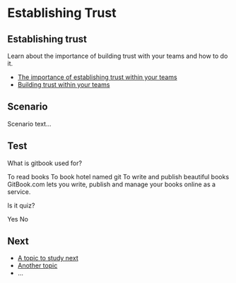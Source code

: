 # Establishing Trust
## Establishing trust

Learn about the importance of building trust with your teams and how to do it.



- [The importance of establishing trust within your teams](en/topics/understand-3-opsec/1-establishing-trust/3-1-learn.md)
- [Building trust within your teams](en/topics/understand-3-opsec/1-establishing-trust/3-2-learn.md)


## Scenario

Scenario text...


## Test

<quiz name="Gitbook Quiz">
    <question multiple>
        <p>What is gitbook used for?</p>
        <answer correct>To read books</answer>
        <answer>To book hotel named git</answer>
        <answer correct>To write and publish beautiful books</answer>
        <explanation>GitBook.com lets you write, publish and manage your books online as a service.</explanation>
    </question>
    <question>
        <p>Is it quiz?</p>
        <answer correct>Yes</answer>
        <answer>No</answer>
    </question>
</quiz>


## Next

 * [A topic to study next](en/topics/_topic/_unit/index.md)
 * [Another topic](en/topics/_topic/_unit/index.md)
 * ...


